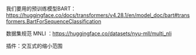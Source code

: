 我们要用的预训练模型BART：https://huggingface.co/docs/transformers/v4.28.1/en/model_doc/bart#transformers.BartForSequenceClassification


数据集规范 MNLI ：https://huggingface.co/datasets/nyu-mll/multi_nli


插件：交互式的缩小范围
